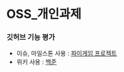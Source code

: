 # OSS_개인과제

### 깃허브 기능 평가
- 이슈, 마일스톤 사용 : [파이게임 프로젝트](https://github.com/wsw0922/ProjectPygame)
- 위키 사용 : [백준](https://github.com/wsw0922/TryBaekjoon)
